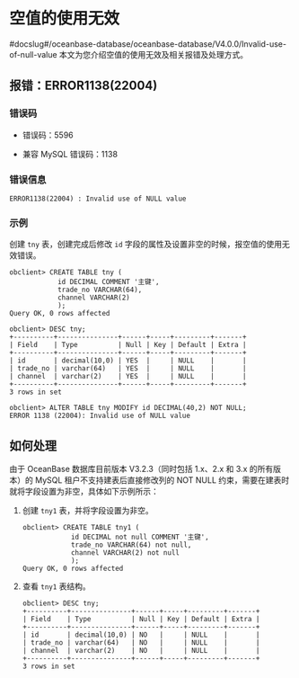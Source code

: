 # 空值的使用无效
#docslug#/oceanbase-database/oceanbase-database/V4.0.0/Invalid-use-of-null-value
本文为您介绍空值的使用无效及相关报错及处理方式。

## 报错：ERROR1138(22004)

### 错误码

* 错误码：5596

* 兼容 MySQL 错误码：1138

### 错误信息

```unknow
ERROR1138(22004) : Invalid use of NULL value
```

### 示例

创建 `tny` 表，创建完成后修改 `id` 字段的属性及设置非空的时候，报空值的使用无效错误。

```unknow
obclient> CREATE TABLE tny (
            id DECIMAL COMMENT '主键',
            trade_no VARCHAR(64),
            channel VARCHAR(2)
            );
Query OK, 0 rows affected

obclient> DESC tny;
+----------+---------------+------+-----+---------+-------+
| Field    | Type          | Null | Key | Default | Extra |
+----------+---------------+------+-----+---------+-------+
| id       | decimal(10,0) | YES  |     | NULL    |       |
| trade_no | varchar(64)   | YES  |     | NULL    |       |
| channel  | varchar(2)    | YES  |     | NULL    |       |
+----------+---------------+------+-----+---------+-------+
3 rows in set

obclient> ALTER TABLE tny MODIFY id DECIMAL(40,2) NOT NULL;
ERROR 1138 (22004): Invalid use of NULL value
```

## 如何处理

由于 OceanBase 数据库目前版本 V3.2.3（同时包括 1.x、2.x 和 3.x 的所有版本）的 MySQL 租户不支持建表后直接修改列的 NOT NULL 约束，需要在建表时就将字段设置为非空，具体如下示例所示：

1. 创建 `tny1` 表，并将字段设置为非空。

   ```unknow
   obclient> CREATE TABLE tny1 (
               id DECIMAL not null COMMENT '主键',
               trade_no VARCHAR(64) not null,
               channel VARCHAR(2) not null
               );
   Query OK, 0 rows affected
   ```

2. 查看 `tny1` 表结构。

   ```unknow
   obclient> DESC tny;
   +----------+---------------+------+-----+---------+-------+
   | Field    | Type          | Null | Key | Default | Extra |
   +----------+---------------+------+-----+---------+-------+
   | id       | decimal(10,0) | NO   |     | NULL    |       |
   | trade_no | varchar(64)   | NO   |     | NULL    |       |
   | channel  | varchar(2)    | NO   |     | NULL    |       |
   +----------+---------------+------+-----+---------+-------+
   3 rows in set
   ```
